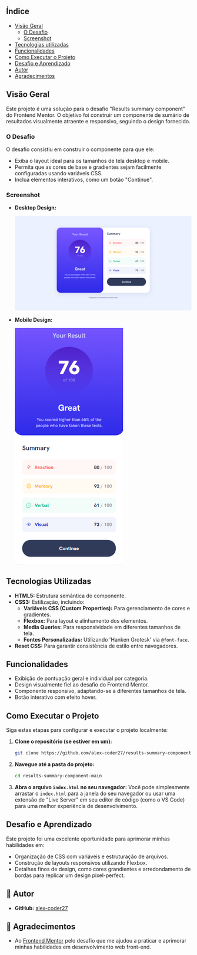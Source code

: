 ## Índice

- [Visão Geral](#visão-geral)
  - [O Desafio](#o-desafio)
  - [Screenshot](#screenshot)
- [Tecnologias utilizadas](#tecnologias-utilizadas)
- [Funcionalidades](#Funcionalidades)
- [Como Executar o Projeto](#como-executar-o-projeto)
- [Desafio e Aprendizado](#desafio-e-aprendizado)
- [Autor](#autor)
- [Agradecimentos](#agradecimentos)


## Visão Geral

Este projeto é uma solução para o desafio "Results summary component" do Frontend Mentor. O objetivo foi construir um componente de sumário de resultados visualmente atraente e responsivo, seguindo o design fornecido.

### O Desafio

O desafio consistiu em construir o componente para que ele:
- Exiba o layout ideal para os tamanhos de tela desktop e mobile.
- Permita que as cores de base e gradientes sejam facilmente configuradas usando variáveis CSS.
- Inclua elementos interativos, como um botão "Continue".

### Screenshot

* **Desktop Design:**

    ![Desktop Design](./design/desktop-design-captura.png)
* **Mobile Design:**

    ![Mobile Design](./design/mobile-design-captura.png)

## Tecnologias Utilizadas

* **HTML5:** Estrutura semântica do componente.
* **CSS3:** Estilização, incluindo:
    * **Variáveis CSS (Custom Properties):** Para gerenciamento de cores e gradientes.
    * **Flexbox:** Para layout e alinhamento dos elementos.
    * **Media Queries:** Para responsividade em diferentes tamanhos de tela.
    * **Fontes Personalizadas:** Utilizando 'Hanken Grotesk' via `@font-face`.
* **Reset CSS:** Para garantir consistência de estilo entre navegadores.

## Funcionalidades

* Exibição de pontuação geral e individual por categoria.
* Design visualmente fiel ao desafio do Frontend Mentor.
* Componente responsivo, adaptando-se a diferentes tamanhos de tela.
* Botão interativo com efeito hover.

## Como Executar o Projeto

Siga estas etapas para configurar e executar o projeto localmente:

1.  **Clone o repositório (se estiver em um):**
    ```bash
    git clone https://github.com/alex-coder27/results-summary-component-main.git
    ```
2.  **Navegue até a pasta do projeto:**
    ```bash
    cd results-summary-component-main
    ```
3.  **Abra o arquivo `index.html` no seu navegador:**
    Você pode simplesmente arrastar o `index.html` para a janela do seu navegador ou usar uma extensão de "Live Server" em seu editor de código (como o VS Code) para uma melhor experiência de desenvolvimento.

## Desafio e Aprendizado

Este projeto foi uma excelente oportunidade para aprimorar minhas habilidades em:
* Organização de CSS com variáveis e estruturação de arquivos.
* Construção de layouts responsivos utilizando Flexbox.
* Detalhes finos de design, como cores grandientes e arredondamento de bordas para replicar um design pixel-perfect.

## 👤 Autor

- **GitHub:** [alex-coder27](https://github.com/alex-coder27)

## 🙏 Agradecimentos

- Ao [Frontend Mentor](https://www.frontendmentor.io) pelo desafio que me ajudou a praticar e aprimorar minhas habilidades em desenvolvimento web front-end.

